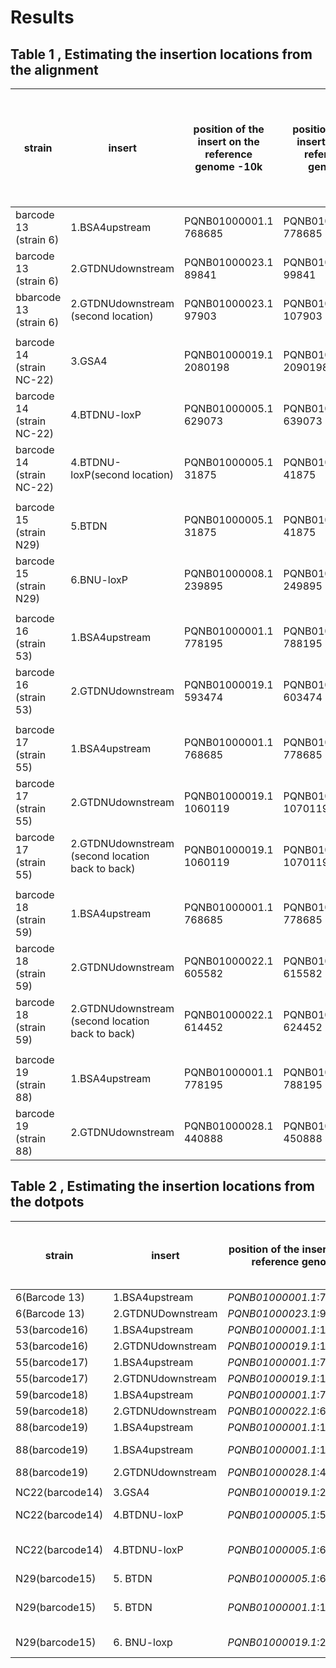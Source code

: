 # Results

## Table 1 , Estimating the insertion locations from the alignment 


| strain | insert | position of the insert on the reference genome -10k | position of the insert on the reference genome |position of the insert on the assembly  | confirmed by alignment of inserts on the assembly | confirmed by alignment of reads containing insert to the ref genome (hist)| confirmed by dotplot |
| --- | --- | --- | --- | --- | --- |---| --- |
| barcode 13 (strain 6)| 1.BSA4upstream |PQNB01000001.1 768685|PQNB01000001.1 778685  | contig_18 784739|yes|yes| yes|
| barcode 13 (strain 6)| 2.GTDNUdownstream |PQNB01000023.1  89841|PQNB01000023.1  99841|scaffold_3 1101573 |yes |yes| yes|
| bbarcode 13 (strain 6)| 2.GTDNUdownstream (second location)|PQNB01000023.1 97903|PQNB01000023.1 107903|scaffold_3 1109630 |yes |yes | yes|
|  | | | | | |
| barcode 14 (strain NC-22)| 3.GSA4 |PQNB01000019.1 2080198|PQNB01000019.1 2090198 |contig_6 3421393 |yes |yes | yes|
| barcode 14 (strain NC-22) | 4.BTDNU-loxP |PQNB01000005.1 629073 |PQNB01000005.1 639073|contig_4 123838| yes | yes |yes |
| barcode 14 (strain NC-22) | 4.BTDNU-loxP(second location) | PQNB01000005.1 31875| PQNB01000005.1 41875|contig_4 731511| yes | yes |yes  |
| | | |  || |
| barcode 15 (strain N29) | 5.BTDN |PQNB01000005.1 31875|PQNB01000005.1 41875 |contig_4 2058782| yes| yes| No |
| barcode 15 (strain N29) | 6.BNU-loxP | PQNB01000008.1 239895|PQNB01000008.1 249895|contig_6 3435111|yes |yes |No(almost 5*insert length)|
|  | | | | | |
| barcode 16 (strain 53)| 1.BSA4upstream | PQNB01000001.1 778195|PQNB01000001.1 788195|contig_7 1979461| yes |yes| No|
|barcode 16 (strain 53)  | 2.GTDNUdownstream | PQNB01000019.1 593474 |PQNB01000019.1 603474| contig_5 1589947|yes |yes|No|
|  | | | | | |
| barcode 17 (strain 55) | 1.BSA4upstream |PQNB01000001.1 768685 |PQNB01000001.1 778685| contig_25 784604| yes| yes|yes |
| barcode 17 (strain 55) | 2.GTDNUdownstream  | PQNB01000019.1 1060119|PQNB01000019.1 1070119|contig_27 1123601| yes|yes |yes |
| barcode 17 (strain 55) | 2.GTDNUdownstream  (second location back to back) |PQNB01000019.1 1060119 |PQNB01000019.1 1070119 ||yes|yes |yes |
|  | | | | | |
| barcode 18 (strain 59) | 1.BSA4upstream |PQNB01000001.1 768685|PQNB01000001.1 778685|contig_9 784693 | yes | yes | yes|
| barcode 18 (strain 59) |2.GTDNUdownstream  | PQNB01000022.1 605582|PQNB01000022.1 615582 |scaffold_10 896527| yes | yes | yes|
| barcode 18 (strain 59) |2.GTDNUdownstream (second location back to back)  | PQNB01000022.1 614452	|PQNB01000022.1 624452 |scaffold_10 905392| yes | yes | yes|
|  | | | | | |
| barcode 19 (strain 88) | 1.BSA4upstream | PQNB01000001.1 778195|PQNB01000001.1 788195|contig_6 1970041 |yes |yes |No |
| barcode 19 (strain 88) |2.GTDNUdownstream |PQNB01000028.1 440888 |PQNB01000028.1 450888|contig_7 3073445|yes |yes |No|



## Table 2 , Estimating the insertion locations from the dotpots

| strain | insert | position of the insert on the reference genome | Start position on assembly | End position on Assembly|Multiple of insert length (approx length)|
| --- | --- | --- | --- | --- | ---|
| 6(Barcode 13)| 1.BSA4upstream |*PQNB01000001.1*:778189|*contig_18*:784125|*contig_18*:800119| 1x|
|6(Barcode 13)|2.GTDNUDownstream|*PQNB01000023.1*:99846|*scaffold_3*:1101388|*scaffold_3*:1118291|2x|
|53(barcode16)|1.BSA4upstream|*PQNB01000001.1*:1390811|*contig_7*:1978839|*contig_7*:1994483|1x|
|53(barcode16)|2.GTDNUdownstream|*PQNB01000019.1*:1590524|*contig_5*:1598893|*contig_5*:1598433|1x|
|55(barcode17)|1.BSA4upstream|*PQNB01000001.1*:778203|*contig_25*:784111|*contig_25*:800106|1x|
|55(barcode17)|2.GTDNUdownstream|*PQNB01000019.1*:1123859|*contig_27*:784111|*contig_27*:800106|2x ()|
|59(barcode18)|1.BSA4upstream|*PQNB01000001.1*:778203|*contig_9*:784170|*contig_9*:800219|1x|
|59(barcode18)|2.GTDNUdownstream|*PQNB01000022.1*:615600|*scaffold_10*:896332|*cscaffold_10*:914386|2x()|
|88(barcode19)|1.BSA4upstream|*PQNB01000001.1*:1390849|*contig_6*:1969355|*contig_6*:1985366|1x|
|88(barcode19)|1.BSA4upstream|*PQNB01000001.1*:161184|*contig_6*:733370|*contig_6*:739432|Truncated (6000ish)|
88(barcode19)|2.GTDNUdownstream|*PQNB01000028.1*:471949|*contig_7*:3073264|*contig_7*:3090870|2x|
|             |           |     |            |            |
|NC22(barcode14)|3.GSA4|*PQNB01000019.1*:2089761|*contig_6*:3420846| *contig_6*:3440461| 1x|
|NC22(barcode14)|4.BTDNU-loxP|*PQNB01000005.1*:54430|*contig_4*:123811| *contig_4*:133607| 1x (First location)|
|NC22(barcode14)|4.BTDNU-loxP|*PQNB01000005.1*:651648|*contig_4*:731485| *contig_4*:741113| 1x (second location)|
|N29(barcode15)|5. BTDN|*PQNB01000005.1*:651628|*contig_4*:2058806| *contig_4*:2067054| 1x|
|N29(barcode15)|5. BTDN|*PQNB01000001.1*:161193|*contig_4*:741832| *contig_4*:747898| Truncated? approx 6500|
|N29(barcode15)|6. BNU-loxp|*PQNB01000019.1*:2089761|*contig_6*:3420928| *contig_6*:3445796| 5x (24868)|
